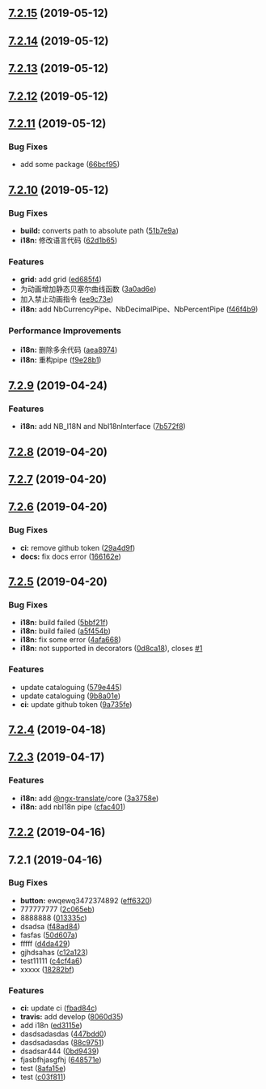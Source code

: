 <a name="7.2.15"></a>
## [7.2.15](https://github.com/laixiangran/ng-xdesign/compare/7.2.14...7.2.15) (2019-05-12)



<a name="7.2.14"></a>
## [7.2.14](https://github.com/laixiangran/ng-xdesign/compare/7.2.13...7.2.14) (2019-05-12)



<a name="7.2.13"></a>
## [7.2.13](https://github.com/laixiangran/ng-xdesign/compare/7.2.12...7.2.13) (2019-05-12)



<a name="7.2.12"></a>
## [7.2.12](https://github.com/laixiangran/ng-xdesign/compare/7.2.11...7.2.12) (2019-05-12)



<a name="7.2.11"></a>
## [7.2.11](https://github.com/laixiangran/ng-xdesign/compare/7.2.10...7.2.11) (2019-05-12)


### Bug Fixes

* add some package ([66bcf95](https://github.com/laixiangran/ng-xdesign/commit/66bcf95))



<a name="7.2.10"></a>
## [7.2.10](https://github.com/laixiangran/ng-xdesign/compare/7.2.9...7.2.10) (2019-05-12)


### Bug Fixes

* **build:** converts path to absolute path ([51b7e9a](https://github.com/laixiangran/ng-xdesign/commit/51b7e9a))
* **i18n:** 修改语言代码 ([62d1b65](https://github.com/laixiangran/ng-xdesign/commit/62d1b65))


### Features

* **grid:** add grid ([ed685f4](https://github.com/laixiangran/ng-xdesign/commit/ed685f4))
* 为动画增加静态贝塞尔曲线函数 ([3a0ad6e](https://github.com/laixiangran/ng-xdesign/commit/3a0ad6e))
* 加入禁止动画指令 ([ee9c73e](https://github.com/laixiangran/ng-xdesign/commit/ee9c73e))
* **i18n:** add NbCurrencyPipe、NbDecimalPipe、NbPercentPipe ([f46f4b9](https://github.com/laixiangran/ng-xdesign/commit/f46f4b9))


### Performance Improvements

* **i18n:** 删除多余代码 ([aea8974](https://github.com/laixiangran/ng-xdesign/commit/aea8974))
* **i18n:** 重构pipe ([f9e28b1](https://github.com/laixiangran/ng-xdesign/commit/f9e28b1))



<a name="7.2.9"></a>
## [7.2.9](https://github.com/laixiangran/ng-xdesign/compare/7.2.8...7.2.9) (2019-04-24)


### Features

* **i18n:** add NB_I18N and NbI18nInterface ([7b572f8](https://github.com/laixiangran/ng-xdesign/commit/7b572f8))



<a name="7.2.8"></a>
## [7.2.8](https://github.com/laixiangran/ng-xdesign/compare/7.2.7...7.2.8) (2019-04-20)



<a name="7.2.7"></a>
## [7.2.7](https://github.com/laixiangran/ng-xdesign/compare/7.2.6...7.2.7) (2019-04-20)



<a name="7.2.6"></a>
## [7.2.6](https://github.com/laixiangran/ng-xdesign/compare/7.2.5...7.2.6) (2019-04-20)


### Bug Fixes

* **ci:** remove github token ([29a4d9f](https://github.com/laixiangran/ng-xdesign/commit/29a4d9f))
* **docs:** fix docs error ([166162e](https://github.com/laixiangran/ng-xdesign/commit/166162e))



<a name="7.2.5"></a>
## [7.2.5](https://github.com/laixiangran/ng-xdesign/compare/7.2.4...7.2.5) (2019-04-20)


### Bug Fixes

* **i18n:** build failed ([5bbf21f](https://github.com/laixiangran/ng-xdesign/commit/5bbf21f))
* **i18n:** build failed ([a5f454b](https://github.com/laixiangran/ng-xdesign/commit/a5f454b))
* **i18n:** fix some error ([4afa668](https://github.com/laixiangran/ng-xdesign/commit/4afa668))
* **i18n:** not supported in decorators ([0d8ca18](https://github.com/laixiangran/ng-xdesign/commit/0d8ca18)), closes [#1](https://github.com/laixiangran/ng-xdesign/issues/1)


### Features

* update cataloguing ([579e445](https://github.com/laixiangran/ng-xdesign/commit/579e445))
* update cataloguing ([9b8a01e](https://github.com/laixiangran/ng-xdesign/commit/9b8a01e))
* **ci:** update github token ([9a735fe](https://github.com/laixiangran/ng-xdesign/commit/9a735fe))



<a name="7.2.4"></a>
## [7.2.4](https://github.com/laixiangran/ng-xdesign/compare/7.2.3...7.2.4) (2019-04-18)



<a name="7.2.3"></a>
## [7.2.3](https://github.com/laixiangran/ng-xdesign/compare/7.2.2...7.2.3) (2019-04-17)


### Features

* **i18n:** add [@ngx-translate](https://github.com/ngx-translate)/core ([3a3758e](https://github.com/laixiangran/ng-xdesign/commit/3a3758e))
* **i18n:** add nbI18n pipe ([cfac401](https://github.com/laixiangran/ng-xdesign/commit/cfac401))



<a name="7.2.2"></a>
## [7.2.2](https://github.com/laixiangran/ng-xdesign/compare/7.2.1...7.2.2) (2019-04-16)



<a name="7.2.1"></a>
## 7.2.1 (2019-04-16)


### Bug Fixes

* **button:** ewqewq3472374892 ([eff6320](https://github.com/laixiangran/ng-xdesign/commit/eff6320))
* 777777777 ([2c065eb](https://github.com/laixiangran/ng-xdesign/commit/2c065eb))
* 8888888 ([013335c](https://github.com/laixiangran/ng-xdesign/commit/013335c))
* dsadsa ([f48ad84](https://github.com/laixiangran/ng-xdesign/commit/f48ad84))
* fasfas ([50d607a](https://github.com/laixiangran/ng-xdesign/commit/50d607a))
* fffff ([d4da429](https://github.com/laixiangran/ng-xdesign/commit/d4da429))
* gjhdsahas ([c12a123](https://github.com/laixiangran/ng-xdesign/commit/c12a123))
* test11111 ([c4cf4a6](https://github.com/laixiangran/ng-xdesign/commit/c4cf4a6))
* xxxxx ([18282bf](https://github.com/laixiangran/ng-xdesign/commit/18282bf))


### Features

* **ci:** update ci ([fbad84c](https://github.com/laixiangran/ng-xdesign/commit/fbad84c))
* **travis:** add develop ([8060d35](https://github.com/laixiangran/ng-xdesign/commit/8060d35))
* add i18n ([ed3115e](https://github.com/laixiangran/ng-xdesign/commit/ed3115e))
* dasdsadasdas ([447bdd0](https://github.com/laixiangran/ng-xdesign/commit/447bdd0))
* dasdsadasdas ([88c9751](https://github.com/laixiangran/ng-xdesign/commit/88c9751))
* dsadsar444 ([0bd9439](https://github.com/laixiangran/ng-xdesign/commit/0bd9439))
* fjasbfhjasgfhj ([648571e](https://github.com/laixiangran/ng-xdesign/commit/648571e))
* test ([8afa15e](https://github.com/laixiangran/ng-xdesign/commit/8afa15e))
* test ([c03f811](https://github.com/laixiangran/ng-xdesign/commit/c03f811))



